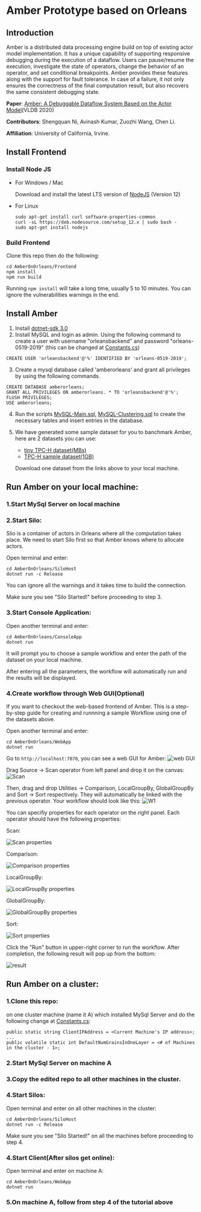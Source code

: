 # Amber Prototype based on Orleans

## Introduction
Amber is a distributed data processing engine build on top of existing actor model implementation. It has a unique capability of supporting responsive debugging during the execution of a dataflow. Users can pause/resume the execution, investigate the state of operators, change the behavior of an operator, and set conditional breakpoints. Amber provides these features along with the support for fault tolerance. In case of a failure, it not only ensures the correctness of the final computation result, but also recovers the same consistent debugging state.

**Paper**: [Amber: A Debuggable Dataflow System Based on the
Actor Model](http://www.vldb.org/pvldb/vol13/p740-kumar.pdf)(VLDB 2020)

**Contributors**: Shengquan Ni, Avinash Kumar, Zuozhi Wang, Chen Li.

**Affiliation**: University of California, Irvine.

## Install Frontend

### Install Node JS

- For Windows / Mac

  Download and install the latest LTS version of [NodeJS](https://nodejs.org/en/) (Version 12)

- For Linux
  ```
  sudo apt-get install curl software-properties-common
  curl -sL https://deb.nodesource.com/setup_12.x | sudo bash -
  sudo apt-get install nodejs
  ```

### Build Frontend
Clone this repo then do the following:
```
cd AmberOnOrleans/Frontend
npm install
npm run build
```
Running `npm install` will take a long time, usually 5 to 10 minutes. You can ignore the vulnerabilities warnings in the end.

## Install Amber

1. Install [dotnet-sdk 3.0](https://dotnet.microsoft.com/download)
2. Install MySQL and login as admin. Using the following command to create a user with username "orleansbackend" and password "orleans-0519-2019" (this can be changed at [Constants.cs](https://github.com/Hiseen/OrleansExp/blob/master/TexeraOrleansPrototype/Utilities/Constants.cs))
```
CREATE USER 'orleansbackend'@'%' IDENTIFIED BY 'orleans-0519-2019';
```
3. Create a mysql database called 'amberorleans' and grant all privileges by using the following commands.
```
CREATE DATABASE amberorleans;
GRANT ALL PRIVILEGES ON amberorleans. * TO 'orleansbackend'@'%';
FLUSH PRIVILEGES;
USE amberorleans;
```
4. Run the scripts [MySQL-Main.sql](https://github.com/dotnet/orleans/blob/master/src/AdoNet/Shared/MySQL-Main.sql), [MySQL-Clustering.sql](https://github.com/dotnet/orleans/blob/master/src/AdoNet/Orleans.Clustering.AdoNet/MySQL-Clustering.sql) to create the necessary tables and insert entries in the database. 

5. We have generated some sample dataset for you to banchmark Amber, here are 2 datasets you can use:
   - [tiny TPC-H dataset(MBs)](https://drive.google.com/file/d/1S0TFQ80D6xqZcUECqBAWNGc9XW6AttCs/view?usp=sharing)
   - [TPC-H sample dataset(1GB)](https://drive.google.com/file/d/1h4zVUABmMp9dA2YXb2faH4O9ULUDcimY/view?usp=sharing)
   
   Download one dataset from the links above to your local machine.

## Run Amber on your local machine:
### 1.Start MySql Server on local machine
### 2.Start Silo:
Slio is a container of actors in Orleans where all the computation takes place. We need to start Silo first so that Amber knows where to allocate actors.

Open terminal and enter:
```
cd AmberOnOrleans/SiloHost
dotnet run -c Release
```
You can ignore all the warnings and it takes time to build the connection.

Make sure you see "Silo Started!" before proceeding to step 3.
### 3.Start Console Application:
Open another terminal and enter:
```
cd AmberOnOrleans/ConsoleApp
dotnet run
```
It will prompt you to choose a sample workflow and enter the path of the dataset on your local machine.

After entering all the parameters, the workflow will automatically run and the results will be displayed.
### 4.Create workflow through Web GUI(Optional)
If you want to checkout the web-based frontend of Amber. This is a step-by-step guide for creating and runnning a sample Workflow using one of the datasets above.

Open another terminal and enter:
```
cd AmberOnOrleans/WebApp
dotnet run
```

Go to `http://localhost:7070`, you can see a web GUI for Amber:
![web GUI](http://drive.google.com/uc?export=view&id=15_-lT_asJ6YzePln4tVvvNrGRnoqK7Th)

Drag Source -> Scan operator from left panel and drop it on the canvas:
![Scan](http://drive.google.com/uc?export=view&id=1OJ-MsaK5ISMuyzuWuXjX_W5KpzyVc_yX)

Then, drag and drop Utilities -> Comparison, LocalGroupBy, GlobalGroupBy and Sort -> Sort respectively. They will automatically be linked with the previous operator. Your workflow should look like this:
![W1](http://drive.google.com/uc?export=view&id=1mvv7J6QVYEXHEQKYQRmuGwrn1pBy6mMo)

You can specifiy properties for each operator on the right panel. Each operator should have the following properties:

Scan:

![Scan properties](http://drive.google.com/uc?export=view&id=1qf2q8eEglarhQ1mr3ajF5L6DNHQLtcrX)

Comparison:

![Comparison properties](http://drive.google.com/uc?export=view&id=1lBGkUF4tIyry5zqkQVgvogRgZoHCQgZP)

LocalGroupBy:

![LocalGroupBy properties](http://drive.google.com/uc?export=view&id=1C_EYg2g6S9FT_xFI_Su5CGYWfuXVFgYi)

GlobalGroupBy:

![GlobalGroupBy properties](http://drive.google.com/uc?export=view&id=1YFiRbyXZzszDGM2e8sY3JN8Uzmiha1Ms)

Sort:

![Sort properties](http://drive.google.com/uc?export=view&id=1QzqOalYv4oMBMnx23orl6gMlMtn1MY-v)

Click the "Run" button in upper-right corner to run the workflow. After completion, the following result will pop up from the bottom:

![result](http://drive.google.com/uc?export=view&id=1HG7cnoXKgXdpjYFX4r2DZkuga8JaFP19)


## Run Amber on a cluster:
### 1.Clone this repo:
on one cluster machine (name it A) which installed MySql Server and do the following change at [Constants.cs](https://github.com/Hiseen/OrleansExp/blob/master/TexeraOrleansPrototype/Utilities/Constants.cs):
```
public static string ClientIPAddress = <Current Machine's IP address>;
...
public volatile static int DefaultNumGrainsInOneLayer = <# of Machines in the cluster - 1>;
```
### 2.Start MySql Server on machine A
### 3.Copy the edited repo to all other machines in the cluster.
### 4.Start Silos:
Open terminal and enter on all other machines in the cluster:
```
cd AmberOnOrleans/SiloHost
dotnet run -c Release
```
Make sure you see "Silo Started!" on all the machines before proceeding to step 4.
### 4.Start Client(After silos get online):
Open terminal and enter on machine A:
```
cd AmberOnOrleans/WebApp
dotnet run
```
### 5.On machine A, follow from step 4 of the tutorial above

